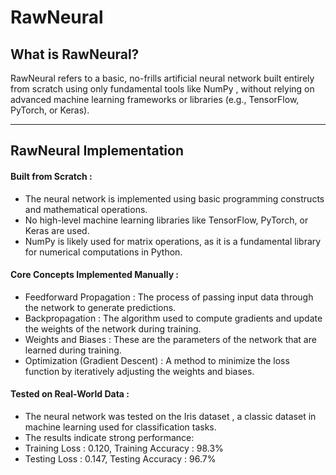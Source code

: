 # RawNeural

## What is RawNeural?
RawNeural refers to a basic, no-frills artificial neural network built entirely from scratch using only fundamental tools like NumPy , without relying on advanced machine learning frameworks or libraries (e.g., TensorFlow, PyTorch, or Keras).

---
## RawNeural Implementation
#### Built from Scratch :
- The neural network is implemented using basic programming constructs and mathematical operations.
- No high-level machine learning libraries like TensorFlow, PyTorch, or Keras are used.
- NumPy is likely used for matrix operations, as it is a fundamental library for numerical computations in Python.

#### Core Concepts Implemented Manually :
- Feedforward Propagation : The process of passing input data through the network to generate predictions.
- Backpropagation : The algorithm used to compute gradients and update the weights of the network during training.
- Weights and Biases : These are the parameters of the network that are learned during training.
- Optimization (Gradient Descent) : A method to minimize the loss function by iteratively adjusting the weights and biases.

#### Tested on Real-World Data :
- The neural network was tested on the Iris dataset , a classic dataset in machine learning used for classification tasks.
- The results indicate strong performance:
- Training Loss : 0.120, Training Accuracy : 98.3%
- Testing Loss : 0.147, Testing Accuracy : 96.7%

